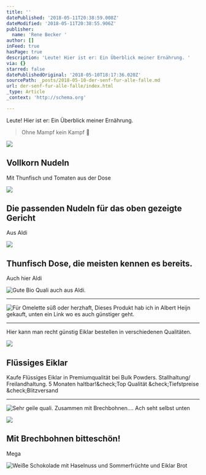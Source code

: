 ```yaml
---
title: ''
datePublished: '2018-05-11T20:38:59.008Z'
dateModified: '2018-05-11T20:38:55.906Z'
publisher:
  name: 'Rene Becker '
author: []
inFeed: true
hasPage: true
description: 'Leute! Hier ist er: Ein Überblick meiner Ernährung. '
via: {}
starred: false
datePublishedOriginal: '2018-05-10T18:17:36.020Z'
sourcePath: _posts/2018-05-10-der-senf-fur-alle-falle.md
url: der-senf-fur-alle-falle/index.html
_type: Article
_context: 'http://schema.org'

---
```

Leute! Hier ist er: Ein Überblick meiner Ernährung. 
> 
> Ohne Mampf kein Kampf 

<article style=""><img src="https://the-grid-user-content.s3-us-west-2.amazonaws.com/ac965487-a307-4db4-8cd9-251904acf6b1.jpg" /><h1>Vollkorn Nudeln</h1><p>Mit Thunfisch und Tomaten aus der Dose</p></article>

<article style=""><img src="https://the-grid-user-content.s3-us-west-2.amazonaws.com/64259a4b-35cc-4800-848e-6bce091ee7cc.jpg" /><h1>Die passenden Nudeln für das oben gezeigte Gericht</h1><p>Aus Aldi</p></article>

<article style=""><img src="https://the-grid-user-content.s3-us-west-2.amazonaws.com/eec85356-c61a-4c03-9c9e-13e9648ed022.jpg" /><h1>Thunfisch Dose, die meisten kennen es bereits. </h1><p>Auch hier Aldi </p></article>

![Gute Bio Quali auch aus Aldi.](https://the-grid-user-content.s3-us-west-2.amazonaws.com/bbd7da03-e7f7-43d6-afb7-8c4d7c94c77e.jpg)

---

![Für Omelette süß oder herzhaft, Dieses Produkt hab ich in Albert Heijn gekauft, unten ein Link wo es auch günstiger geht.](https://the-grid-user-content.s3-us-west-2.amazonaws.com/e4a22d6d-ce78-4e05-8478-1f344772507d.jpg)

---

Hier kann man recht günstig Eiklar bestellen in verschiedenen Qualitäten.

<article style=""><img src="https://s3-us-west-2.amazonaws.com/the-grid-img/p/40b22ba2918d62d46e237e134d9eac2e9847b6b9.jpg" /><h1>Flüssiges Eiklar</h1><p>Kaufe Flüssiges Eiklar in Premiumqualität bei Bulk Powders. Stallhaltung/ Freilandhaltung. 5 Monaten haltbar!&amp;check;Top Qualität &amp;check;Tiefstpreise &amp;check;Blitzversand</p></article>

---

![Sehr geile quali. Zusammen mit Brechbohnen.... Ach seht selbst unten](https://the-grid-user-content.s3-us-west-2.amazonaws.com/658ad702-5540-4689-864e-4091e1b7b6bb.jpg)

<article style=""><img src="https://the-grid-user-content.s3-us-west-2.amazonaws.com/ee0d3bbb-a5ce-4505-897a-5734365f77e9.jpg" /><h1>Mit Brechbohnen bitteschön!</h1><p>Mega</p></article>

![Weiße Schokolade mit Haselnuss und Sommerfrüchte und Eiklar Brot](https://the-grid-user-content.s3-us-west-2.amazonaws.com/c88b3af9-3412-43e0-88e0-c019f92be014.jpg)
